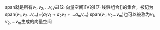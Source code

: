 span就是所有$v_1,v_2,\dots v_n \in$[[2-向量空间]]V的[[7-线性组合]]的集合，被记为
span($v_1,v_2 \dots v_m$)={$a_1v_1+a_2v_2+\dots a_mv_m$}
span($v_1,v_2 \dots v_m$)也可以被称为$v_1,v_2,\dots v_m$生成的向量空间
